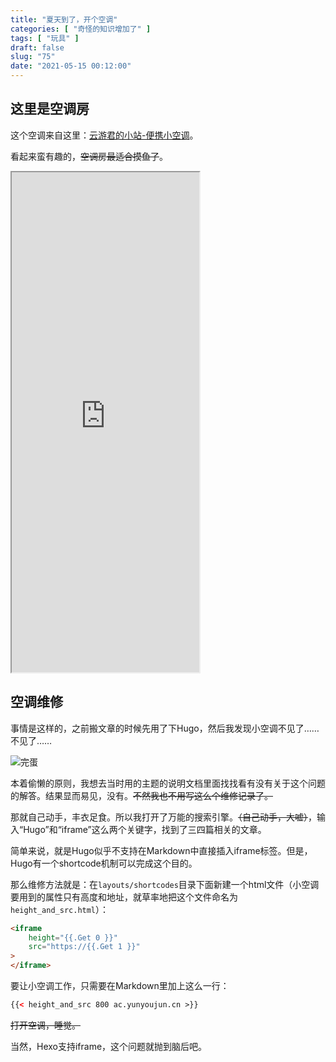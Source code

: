 ```yaml
---
title: "夏天到了，开个空调"
categories: [ "奇怪的知识增加了" ]
tags: [ "玩具" ]
draft: false
slug: "75"
date: "2021-05-15 00:12:00"
---
```


## 这里是空调房

这个空调来自这里：[云游君的小站-便携小空调](https://www.yunyoujun.cn/posts/air-conditioner/)。

看起来蛮有趣的，~~空调房最适合摸鱼了~~。

<!-- more -->

<iframe height=800 src="https://ac.yunyoujun.cn"></iframe>

## 空调维修

事情是这样的，之前搬文章的时候先用了下Hugo，然后我发现小空调不见了……不见了……

![完蛋](https://i.loli.net/2021/06/27/3iDmAFlU8eZkhRV.jpg)

本着偷懒的原则，我想去当时用的主题的说明文档里面找找看有没有关于这个问题的解答。结果显而易见，没有。~~不然我也不用写这么个维修记录了。~~

那就自己动手，丰衣足食。所以我打开了万能的搜索引擎。~~（自己动手，大嘘）~~，输入“Hugo”和“iframe”这么两个关键字，找到了三四篇相关的文章。

简单来说，就是Hugo似乎不支持在Markdown中直接插入iframe标签。但是，Hugo有一个shortcode机制可以完成这个目的。

那么维修方法就是：在`layouts/shortcodes`目录下面新建一个html文件（小空调要用到的属性只有高度和地址，就草率地把这个文件命名为`height_and_src.html`）：

```html
<iframe
    height="{{.Get 0 }}"
    src="https://{{.Get 1 }}"
>
</iframe>
```

要让小空调工作，只需要在Markdown里加上这么一行：

```html
{{< height_and_src 800 ac.yunyoujun.cn >}}
```

~~打开空调，睡觉。~~

当然，Hexo支持iframe，这个问题就抛到脑后吧。

